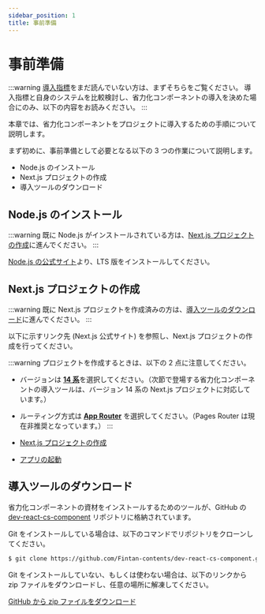 ```yaml
---
sidebar_position: 1
title: 事前準備
---
```


# 事前準備

:::warning
[導入指標](../know-cs-component/introduction-index.md)をまだ読んでいない方は、まずそちらをご覧ください。
導入指標と自身のシステムを比較検討し、省力化コンポーネントの導入を決めた場合にのみ、以下の内容をお読みください。
:::

本章では、省力化コンポーネントをプロジェクトに導入するための手順について説明します。

まず初めに、事前準備として必要となる以下の 3 つの作業について説明します。

- Node.js のインストール
- Next.js プロジェクトの作成
- 導入ツールのダウンロード

## Node.js のインストール

:::warning
既に Node.js がインストールされている方は、[Next.js プロジェクトの作成](#nextjs-プロジェクトの作成)に進んでください。
:::

[Node.js の公式サイト](https://nodejs.org/en)より、LTS 版をインストールしてください。

## Next.js プロジェクトの作成

:::warning
既に Next.js プロジェクトを作成済みの方は、[導入ツールのダウンロード](#導入ツールのダウンロード)に進んでください。
:::

以下に示すリンク先 (Next.js 公式サイト) を参照し、Next.js プロジェクトの作成を行ってください。

:::warning
プロジェクトを作成するときは、以下の 2 点に注意してください。

- バージョンは <u><strong>14 系</strong></u>を選択してください。（次節で登場する省力化コンポーネントの導入ツールは、バージョン 14 系の Next.js プロジェクトに対応しています。）
- ルーティング方式は <u><strong>App Router</strong></u> を選択してください。（Pages Router は現在非推奨となっています。）
  :::

- [Next.js プロジェクトの作成](https://nextjs.org/docs/getting-started/installation#automatic-installation)
- [アプリの起動](https://nextjs.org/docs/getting-started/installation#run-the-development-server)

## 導入ツールのダウンロード

省力化コンポーネントの資材をインストールするためのツールが、GitHub の [dev-react-cs-component](https://github.com/Fintan-contents/dev-react-cs-component) リポジトリに格納されています。

Git をインストールしている場合は、以下のコマンドでリポジトリをクローンしてください。

```bash title="Terminal"
$ git clone https://github.com/Fintan-contents/dev-react-cs-component.git
```

Git をインストールしていない、もしくは使わない場合は、以下のリンクから zip ファイルをダウンロードし、任意の場所に解凍してください。

[GitHub から zip ファイルをダウンロード](https://github.com/Fintan-contents/dev-react-cs-component/archive/refs/heads/main.zip)
